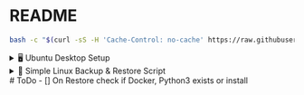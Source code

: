 # README

```bash
bash -c "$(curl -sS -H 'Cache-Control: no-cache' https://raw.githubusercontent.com/syrabrox/scripts/refs/heads/main/script.sh)"
```
<details>
  <summary>🖥️ Ubuntu Desktop Setup</summary>

  ---

  ### 📦 Installierte Tools & Programme

  - 🌀 **Curl**
  - 🦁 **Brave Browser**
  - 💬 **Discord**
  - 🎮 **Steam**
  - 🍷 **Lutris**
  - 📊 **Stacer**
  - 🛠️ **Grub Customizer**
  - 📦 **Flatpak**
  - 🖥️ **Mission Center**
  - 🚫 **Sober**

  ---

  ### ▶️ Schnellstart

  ```bash
  bash -c "$(curl -sS -H 'Cache-Control: no-cache' https://raw.githubusercontent.com/syrabrox/scripts/refs/heads/main/ubuntu_desktop/script.sh)"
  ```
</details> 

<details>
  <summary>🔧 Simple Linux Backup & Restore Script</summary>

  ---

  ## 📂 Features
  - Backup `/var/lib/docker`, `/home/asa`, `/media`
  - Restore from `.tar.gz` backups
  - Prevents multiple backup/restore runs (lockfile)
  - Discord notifications via webhook (saved in a file "webhook.txt")
  - Interactive menu or command-line arguments

  ---

  ## 🚀 Quick Start

  ### Run directly:
  ```bash
  bash -c "$(curl -sS -H 'Cache-Control: no-cache' https://raw.githubusercontent.com/syrabrox/scripts/refs/heads/main/backup_restore/script.sh)"
  ```

  ## 💻 Usage
  with menu:
  ```bash
  ./backup.sh
  ```
  direct mode:
  ```bash
  ./backup.sh backup
  ```
  ```bash
  ./backup.sh restore
  ```
  background mode:
  nohup ./backup.sh > /dev/null 2>&1 &
  ```bash
  nohup ./backup.sh backup > /dev/null 2>&1 &
  ```
  ```bash
  nohup ./backup.sh restore > /dev/null 2>&1 &
  ```
</details>
# ToDo
- [] On Restore check if Docker, Python3 exists or install
